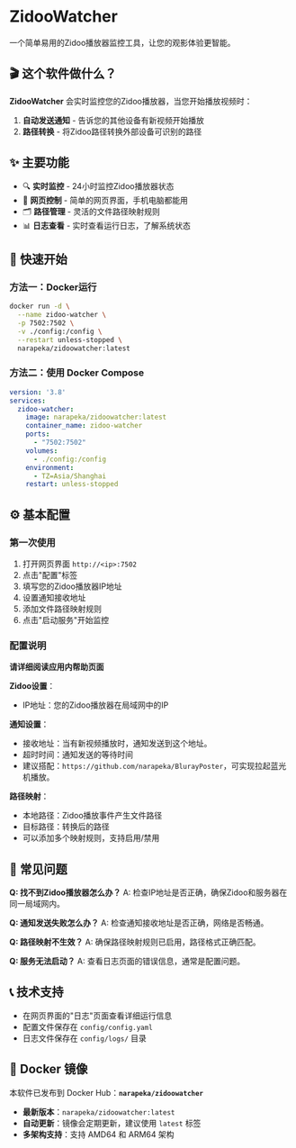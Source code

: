 # ZidooWatcher

一个简单易用的Zidoo播放器监控工具，让您的观影体验更智能。

## 🎬 这个软件做什么？

**ZidooWatcher** 会实时监控您的Zidoo播放器，当您开始播放视频时：

1. **自动发送通知** - 告诉您的其他设备有新视频开始播放
2. **路径转换** - 将Zidoo路径转换外部设备可识别的路径

## ✨ 主要功能

- 🔍 **实时监控** - 24小时监控Zidoo播放器状态
- 📱 **网页控制** - 简单的网页界面，手机电脑都能用
- 🗂️ **路径管理** - 灵活的文件路径映射规则
- 📊 **日志查看** - 实时查看运行日志，了解系统状态

## 🚀 快速开始

### 方法一：Docker运行

   ```bash
   docker run -d \
     --name zidoo-watcher \
     -p 7502:7502 \
     -v ./config:/config \
     --restart unless-stopped \
     narapeka/zidoowatcher:latest
   ```

### 方法二：使用 Docker Compose

   ```yaml
   version: '3.8'
   services:
     zidoo-watcher:
       image: narapeka/zidoowatcher:latest
       container_name: zidoo-watcher
       ports:
         - "7502:7502"
       volumes:
         - ./config:/config
       environment:
         - TZ=Asia/Shanghai
       restart: unless-stopped
   ```

## ⚙️ 基本配置

### 第一次使用

1. 打开网页界面 `http://<ip>:7502`
2. 点击"配置"标签
3. 填写您的Zidoo播放器IP地址
4. 设置通知接收地址
5. 添加文件路径映射规则
6. 点击"启动服务"开始监控

### 配置说明

**请详细阅读应用内帮助页面**

**Zidoo设置**：
- IP地址：您的Zidoo播放器在局域网中的IP

**通知设置**：
- 接收地址：当有新视频播放时，通知发送到这个地址。
- 超时时间：通知发送的等待时间
- 建议搭配：`https://github.com/narapeka/BlurayPoster`，可实现拉起蓝光机播放。

**路径映射**：
- 本地路径：Zidoo播放事件产生文件路径
- 目标路径：转换后的路径
- 可以添加多个映射规则，支持启用/禁用

## 🔧 常见问题

**Q: 找不到Zidoo播放器怎么办？**
A: 检查IP地址是否正确，确保Zidoo和服务器在同一局域网内。

**Q: 通知发送失败怎么办？**
A: 检查通知接收地址是否正确，网络是否畅通。

**Q: 路径映射不生效？**
A: 确保路径映射规则已启用，路径格式正确匹配。

**Q: 服务无法启动？**
A: 查看日志页面的错误信息，通常是配置问题。

## 📞 技术支持

- 在网页界面的"日志"页面查看详细运行信息
- 配置文件保存在 `config/config.yaml`
- 日志文件保存在 `config/logs/` 目录

## 🐳 Docker 镜像

本软件已发布到 Docker Hub：**`narapeka/zidoowatcher`**

- **最新版本**：`narapeka/zidoowatcher:latest`
- **自动更新**：镜像会定期更新，建议使用 `latest` 标签
- **多架构支持**：支持 AMD64 和 ARM64 架构
